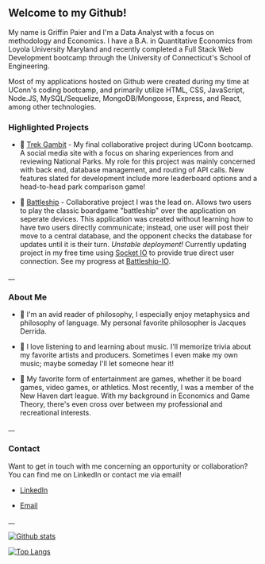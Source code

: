 ## Welcome to my Github!

My name is Griffin Paier and I'm a Data Analyst with a focus on methodology and Economics. I have a B.A. in Quantitative Economics from Loyola University Maryland and recently completed a Full Stack Web Development bootcamp through the University of Connecticut's School of Engineering.

Most of my applications hosted on Github were created during my time at UConn's coding bootcamp, and primarily utilize HTML, CSS, JavaScript, Node.JS, MySQL/Sequelize, MongoDB/Mongoose, Express, and React, among other technologies.

### Highlighted Projects

- :sunrise_over_mountains: [Trek Gambit](https://github.com/gmpaier/Trek-Gambit) - My final collaborative project during UConn bootcamp. A social media site with a focus on sharing experiences from and reviewing National Parks. My role for this project was mainly concerned with back end, database management, and routing of API calls. New features slated for development include more leaderboard options and a head-to-head park comparison game!

- :ship: [Battleship](https://github.com/gmpaier/Battleship) - Collaborative project I was the lead on. Allows two users to play the classic boardgame "battleship" over the application on seperate devices. This application was created without learning how to have two users directly communicate; instead, one user will post their move to a central database, and the opponent checks the database for updates until it is their turn. *Unstable deployment!* Currently updating project in my free time using [Socket IO](https://www.npmjs.com/package/socket.io) to provide true direct user connection. See my progress at [Battleship-IO](https://github.com/gmpaier/battleship-io).

__

### About Me

- :closed_book: I'm an avid reader of philosophy, I especially enjoy metaphysics and philosophy of language. My personal favorite philosopher is Jacques Derrida.

- :guitar: I love listening to and learning about music. I'll memorize trivia about my favorite artists and producers. Sometimes I even make my own music; maybe someday I'll let someone hear it!

- :dart: My favorite form of entertainment are games, whether it be board games, video games, or athletics. Most recently, I was a member of the New Haven dart league. With my background in Economics and Game Theory, there's even cross over between my professional and recreational interests.

__

### Contact

Want to get in touch with me concerning an opportunity or collaboration? You can find me on LinkedIn or contact me via email!

- [LinkedIn](https://www.linkedin.com/in/griffin-paier-8756551bb/)

- [Email](mailto:gmpaier@loyola.edu)

__

[![Github stats](https://github-readme-stats.vercel.app/api?username=gmpaier&hide_rank=true&hide=stars&hide_title=true&theme=nightowl&show_icons=true)](https://github.com/anuraghazra/github-readme-stats)

[![Top Langs](https://github-readme-stats.vercel.app/api/top-langs/?username=gmpaier&layout=compact&theme=nightowl)](https://github.com/anuraghazra/github-readme-stats)